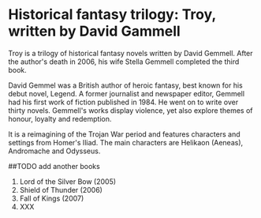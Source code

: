 # Historical fantasy trilogy: Troy, written by David Gammell 
Troy is a trilogy of historical fantasy novels written by David Gemmell. After the author's death in 2006, his wife Stella Gemmell completed the third book. 

David Gemmel was a British author of heroic fantasy, best known for his debut novel, Legend. A former journalist and newspaper editor, Gemmell had his first work of fiction published in 1984. He went on to write over thirty novels. Gemmell's works display violence, yet also explore themes of honour, loyalty and redemption.

It is a reimagining of the Trojan War period and features characters and settings from Homer's Iliad. The main characters are Helikaon (Aeneas), Andromache and Odysseus. 

##TODO add another books
1. Lord of the Silver Bow (2005)
2. Shield of Thunder (2006)
3. Fall of Kings (2007)
5. XXX

